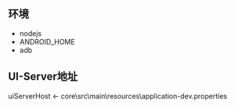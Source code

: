 ## 环境
* nodejs
* ANDROID_HOME
* adb

## UI-Server地址
uiServerHost <- core\src\main\resources\application-dev.properties